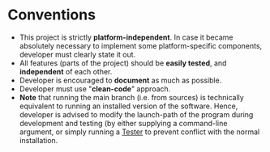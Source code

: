 # Conventions

- This project is strictly **platform-independent**.
  In case it became absolutely necessary to implement some platform-specific components,
  developer must clearly state it out.
- All features (parts of the project) should be **easily tested**, and **independent** of each other.
- Developer is encouraged to **document** as much as possible.
- Developer must use "**clean-code**" approach.
- **Note** that running the main branch (i.e. from sources) is technically equivalent
  to running an installed version of the software.
  Hence, developer is advised to modify the launch-path of the program during development and testing (by either supplying a command-line argument, or simply running a [Tester](src/test/java/main/Main.java) to prevent conflict with the normal installation.